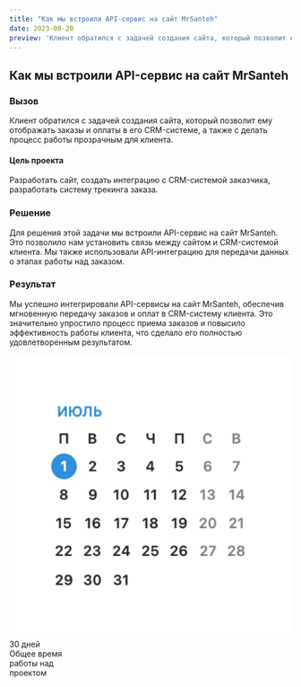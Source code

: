 ```yaml
---
title: "Как мы встроили API-сервис на сайт MrSanteh"
date: 2023-08-20
preview: 'Клиент обратился с задачей создания сайта, который позволит ему отображать заказы и оплаты в его CRM-системе...'
---
```

## Как мы встроили API-сервис на сайт MrSanteh
### Вызов
Клиент обратился с задачей создания сайта, который позволит ему отображать заказы и оплаты в его CRM-системе, а также с делать процесс работы прозрачным для клиента.
#### Цель проекта
Разработать сайт, создать интеграцию с CRM-системой заказчика, разработать систему трекинга заказа.
### Решение
Для решения этой задачи мы встроили API-сервис на сайт MrSanteh. Это позволило нам установить связь между сайтом и CRM-системой клиента. Мы также использовали API-интеграцию для передачи данных о этапах работы над заказом.</p>
### Результат
Мы успешно интегрировали API-сервисы на сайт MrSanteh, обеспечив мгновенную передачу заказов и оплат в CRM-систему клиента. Это значительно упростило процесс приема заказов и повысило эффективность работы клиента, что сделало его полностью удовлетворенным результатом.
<div class="calendar">
    <div class="calendar__container">
        <img class="calendar--image" src="/images/deadlines/calendar.jpg" alt="calendar">
    </div>
    <div class="calendar--title">30 дней</div>
    <div class="calendar--subtitle">Общее время<br>работы над<br>проектом</div>
</div>